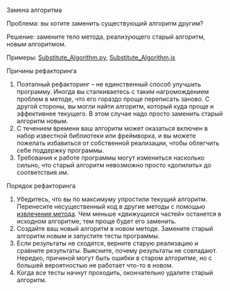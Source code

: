 Замена алгоритма

Проблема: вы хотите заменить существующий алгоритм другим?

Решение: замените тело метода, реализующего старый алгоритм, новым алгоритмом.

Примеры: <a href="https://github.com/helenasilkina/refactoring/blob/master/Substitute_Algorithm.py">Substitute_Algorithm.py</a>, <a href="https://github.com/helenasilkina/refactoring/blob/master/Substitute_Algorithm.js">Substitute_Algorithm.js</a>

Причины рефакторинга

1. Поэтапный рефакторинг – не единственный способ улучшить программу. Иногда вы сталкиваетесь с таким нагромождением проблем в методе, что его гораздо проще переписать заново. С другой стороны, вы могли найти алгоритм, который куда проще и эффективнее текущего. В этом случае надо просто заменить старый алгоритм новым.
2. С течением времени ваш алгоритм может оказаться включен в набор известной библиотеки или фреймворка, и вы можете пожелать избавиться от собственной реализации, чтобы облегчить себе поддержку программы.
3. Требования к работе программы могут измениться насколько сильно, что старый алгоритм невозможно просто «допилить» до соответствия им.

Порядок рефакторинга

1. Убедитесь, что вы по максимуму упростили текущий алгоритм. Перенесите несущественный код в другие методы с помощью <a href="https://github.com/helenasilkina/refactoring/blob/master/Extract_Method%20(Извлечение%20метода).md">извлечения метода</a>. Чем меньше «движущихся частей» останется в исходном алгоритме, тем проще будет его заменить.
2. Создайте ваш новый алгоритм в новом методе. Замените старый алгоритм новым и запустите тесты программы.
3. Если результаты не сходятся, верните старую реализацию и сравните результаты. Выясните, почему результаты не совпадают. Нередко, причиной могут быть ошибки в старом алгоритме, но с большей вероятностью не работает что-то в новом.
4. Когда все тесты начнут проходить, окончательно удалите старый алгоритм.

